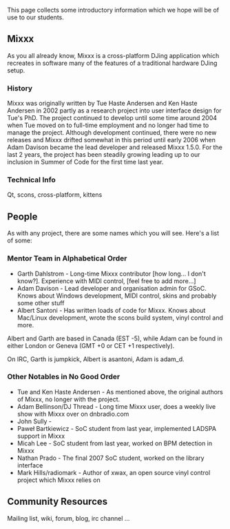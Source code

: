This page collects some introductory information which we hope will be
of use to our students.

## Mixxx

As you all already know, Mixxx is a cross-platform DJing application
which recreates in software many of the features of a traditional
hardware DJing setup.

### History

Mixxx was originally written by Tue Haste Andersen and Ken Haste
Andersen in 2002 partly as a research project into user interface design
for Tue's PhD. The project continued to develop until some time around
2004 when Tue moved on to full-time employment and no longer had time to
manage the project. Although development continued, there were no new
releases and Mixxx drifted somewhat in this period until early 2006 when
Adam Davison became the lead developer and released Mixxx 1.5.0. For the
last 2 years, the project has been steadily growing leading up to our
inclusion in Summer of Code for the first time last year.

### Technical Info

Qt, scons, cross-platform, kittens

## People

As with any project, there are some names which you will see. Here's a
list of some:

### Mentor Team in Alphabetical Order

  - Garth Dahlstrom - Long-time Mixxx contributor \[how long... I don't
    know?\]. Experience with MIDI control, \[feel free to add more...\]
  - Adam Davison - Lead developer and organisation admin for GSoC. Knows
    about Windows development, MIDI control, skins and probably some
    other stuff
  - Albert Santoni - Has written loads of code for Mixxx. Knows about
    Mac/Linux development, wrote the scons build system, vinyl control
    and more.

Albert and Garth are based in Canada (EST -5), while Adam can be found
in either London or Geneva (GMT +0 or CET +1 respectively).

On IRC, Garth is jumpkick, Albert is asantoni, Adam is adam\_d.

### Other Notables in No Good Order

  - Tue and Ken Haste Andersen - As mentioned above, the original
    authors of Mixxx, no longer with the project.
  - Adam Bellinson/DJ Thread - Long time Mixxx user, does a weekly live
    show with Mixxx over on dnbradio.com
  - John Sully - 
  - Paweł Bartkiewicz - SoC student from last year, implemented LADSPA
    support in Mixxx
  - Micah Lee - SoC student from last year, worked on BPM detection in
    Mixxx
  - Nathan Prado - The final 2007 SoC student, worked on the library
    interface
  - Mark Hills/radiomark - Author of xwax, an open source vinyl control
    project which Mixxx relies on

## Community Resources

Mailing list, wiki, forum, blog, irc channel ...
